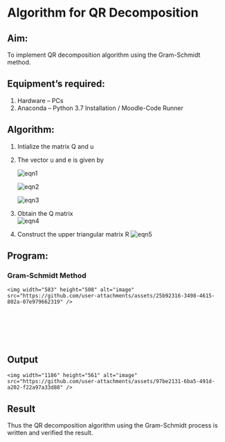 # Algorithm for QR Decomposition
## Aim:
To implement QR decomposition algorithm using the Gram-Schmidt method.
## Equipment’s required:
1.	Hardware – PCs
2.	Anaconda – Python 3.7 Installation / Moodle-Code Runner
## Algorithm:
1.	Intialize the matrix Q and u
2.	The vector u and e is given by

    ![eqn1](./ex4.jpg)

    ![eqn2](./ex6.jpg)

    ![eqn3](./ex3.jpg)

3.	Obtain the Q matrix   
    ![eqn4](./ex1.jpg)
4.	Construct the upper triangular matrix R
    ![eqn5](./ex2.jpg)



## Program:
### Gram-Schmidt Method
```
<img width="583" height="508" alt="image" src="https://github.com/user-attachments/assets/25b92316-3498-4615-802a-07e979662319" />







```

## Output
```
<img width="1186" height="561" alt="image" src="https://github.com/user-attachments/assets/97be2131-6ba5-491d-a202-f22a97a33d88" />

```

## Result
Thus the QR decomposition algorithm using the Gram-Schmidt process is written and verified the result.
